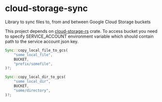 # cloud-storage-sync
Library to sync files to, from and between Google Cloud Storage buckets

This project depends on [cloud-storage-rs](https://github.com/ThouCheese/cloud-storage-rs.git) crate.
To access bucket you need to specify SERVICE_ACCOUNT environment variable which should contain path to the service account json key.

```rust
Sync::copy_local_file_to_gcs(
    "some_local_file",
    BUCKET,
    "prefix/somefile",
)?;

Sync::copy_local_dir_to_gcs(
    "some_local_dir", 
    BUCKET,
    "some/directory",
)?;
```